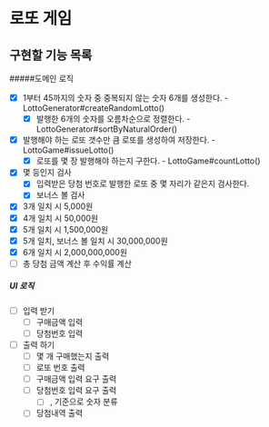 # 로또 게임

## 구현할 기능 목록

#####도메인 로직

- [x] 1부터 45까지의 숫자 중 중복되지 않는 숫자 6개를 생성한다. - LottoGenerator#createRandomLotto()
  - [x] 발행한 6개의 숫자를 오름차순으로 정렬한다. - LottoGenerator#sortByNaturalOrder()
- [x] 발행해야 하는 로또 갯수만 큼 로또를 생성하여 저장한다. - LottoGame#issueLotto()
  - [x] 로또를 몇 장 발행해야 하는지 구한다. - LottoGame#countLotto()
- [x] 몇 등인지 검사
  - [x] 입력받은 당첨 번호로 발행한 로또 중 몇 자리가 같은지 검사한다.
  - [x] 보너스 볼 검사
- [x] 3개 일치 시 5,000원
- [x] 4개 일치 시 50,000원
- [x] 5개 일치 시 1,500,000원
- [x] 5개 일치, 보너스 볼 일치 시 30,000,000원
- [x] 6개 일치 시 2,000,000,000원
- [ ] 총 당첨 금액 계산 후 수익률 계산

##### UI 로직

- [ ] 입력 받기
  - [ ] 구매금액 입력
  - [ ] 당첨번호 입력
- [ ] 출력 하기
  - [ ] 몇 개 구매했는지 출력
  - [ ] 로또 번호 출력
  - [ ] 구매금액 입력 요구 출력
  - [ ] 당첨번호 입력 요구 출력
    - [ ] , 기준으로 숫자 분류
  - [ ] 당첨내역 출력